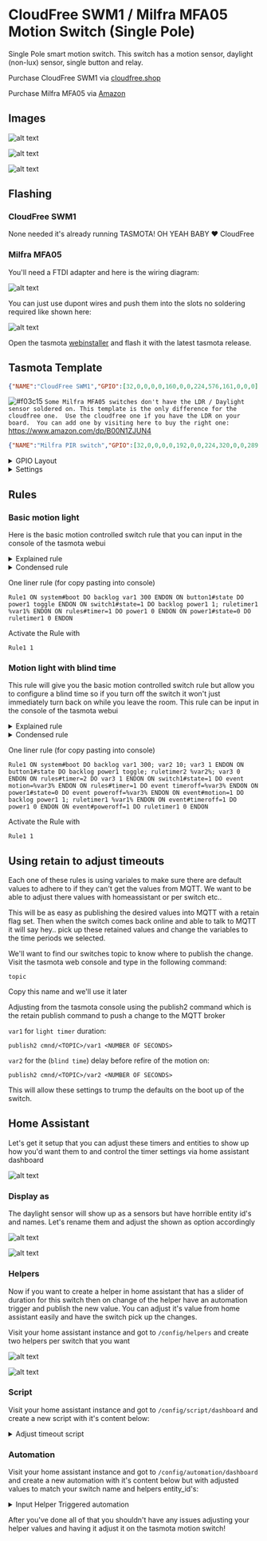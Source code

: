 # CloudFree SWM1 / Milfra MFA05 Motion Switch (Single Pole)

Single Pole smart motion switch.  This switch has a motion sensor, daylight (non-lux) sensor, single button and relay.

Purchase CloudFree SWM1 via [cloudfree.shop](https://cloudfree.shop/product/cloudfree-motion-light-switch/)

Purchase Milfra MFA05 via [Amazon](https://amzn.to/3NQUJ9W)

## Images

![alt text](/img/devices/cloudfree_milfra_motion_switch_main.jpg "CloudFree SWM1 / Milfra MFA05")

![alt text](/img/devices/cloudfree_milfra_motion_switch_inside1.jpg "CloudFree SWM1 / Milfra MFA05 Inside 1")

![alt text](/img/devices/cloudfree_milfra_motion_switch_inside2.jpg "CloudFree SWM1 / Milfra MFA05 Inside 2")

## Flashing

### CloudFree SWM1
None needed it's already running TASMOTA! OH YEAH BABY ❤️ CloudFree

### Milfra MFA05

You'll need a FTDI adapter and here is the wiring diagram:

![alt text](/img/devices/cloudfree_milfra_flashing_pinout.jpg "Milfra MFA05 Inside Flashing Pinout")

You can just use dupont wires and push them into the slots no soldering required like shown here:

![alt text](/img/devices/cloudfree_milfra_flashing_dupont.jpg "Milfra MFA05 Inside Flashing Pinout")

Open the tasmota [webinstaller](https://tasmota.github.io/install/) and flash it with the latest tasmota release.


## Tasmota Template

```json
{"NAME":"CloudFree SWM1","GPIO":[32,0,0,0,0,160,0,0,224,576,161,0,0,0],"FLAG":0,"BASE":18}
```

![#f03c15](https://via.placeholder.com/15/f03c15/000000?text=+) `Some Milfra MFA05 switches don't have the LDR / Daylight sensor soldered on. This template is the only difference for the cloudfree one.  Use the cloudfree one if you have the LDR on your board.  You can add one by visiting here to buy the right one: ` https://www.amazon.com/dp/B00N1ZJUN4

```json
{"NAME":"Milfra PIR switch","GPIO":[32,0,0,0,0,192,0,0,224,320,0,0,289,0],"FLAG":0,"BASE":18}
```

<details><summary>GPIO Layout</summary>     
<p>

| GPIO |    Component | Description |
|------ |-------------|-------------|         
|GPIO00	| Button      | The main switch button |
|GPIO01	| None
|GPIO02	| None
|GPIO03	| None
|GPIO04	| None
|GPIO05	| Switch1 | Motion Sensor Switch |
|GPIO09	| None
|GPIO10	| None
|GPIO12	| Relay1 | Actual relay to toggle on/off |
|GPIO13	| LedLink_i | LED
|GPIO14	| Switch2 | Daylight Sensor Switch |
|GPIO15	| None
|GPIO16	| None
</p></details>

<details><summary>Settings</summary>     
<p>

| Setting | Description
|---------------|-------------
| switchmode1 2 | Set the motion sensor to inverted follow mode
| switchmode2 1 | Set the switch to follow mode
| setoption114 1 | Detach switches from relays and send MQTT messages instead

</p></details>

## Rules 

### Basic motion light

Here is the basic motion controlled switch rule that you can input in the console of the tasmota webui

<details><summary>Explained rule</summary>
<p>

```
Rule1
## When the switch boots up set the timeout duration default variable (var1) to 300 seconds
ON system#boot DO
    backlog var1 300
ENDON 
## When the button is pressed on the switch toggle the light off or on
ON button1#state DO
    power1 toggle
ENDON
## If the motion switch goes on the power on the light and start the timer
ON switch1#state=1 DO
    backlog power1 1; 
    ruletimer1 %var1% 
ENDON
## When the timer expires turn off the light
ON rules#timer=1 DO 
    power1 0 
ENDON 
## if the power is off then kill off the timer isn't not needed anymore
ON power1#state=0 DO
    ruletimer1 0 
ENDON
```

</p></details>

<details><summary>Condensed rule</summary>
<p>

```
Rule1 ON system#boot DO backlog var1 300 ENDON 
      ON button1#state DO power1 toggle ENDON
      ON switch1#state=1 DO backlog power1 1; ruletimer1 %var1% ENDON
      ON rules#timer=1 DO power1 0 ENDON 
      ON power1#state=0 DO ruletimer1 0 ENDON
```

</p></details>

One liner rule (for copy pasting into console)

```
Rule1 ON system#boot DO backlog var1 300 ENDON ON button1#state DO power1 toggle ENDON ON switch1#state=1 DO backlog power1 1; ruletimer1 %var1% ENDON ON rules#timer=1 DO power1 0 ENDON ON power1#state=0 DO ruletimer1 0 ENDON
```

Activate the Rule with 

```
Rule1 1
```

### Motion light with blind time

This rule will give you the basic motion controlled switch rule but allow you to configure a blind time so if you turn off the switch it won't just immediately turn back on while you leave the room.  This rule can be input in the console of the tasmota webui

<details><summary>Explained rule</summary>
<p>

```
Rule1 
## System Boots up and sets the default values for each of our timers
ON system#boot DO 
    backlog 
        ### Used for duration for the light to stay on after motion stops
        var1 300; 
        ### Used for blind time where the motion doesn't turn back on the light after a button turns it off
        var2 10; 
        ### Used as a boolean value to say if blind time is enabled or not
        var3 1 
ENDON 
## When the button is pressed on the physical switch
ON button1#state DO 
    backlog 
        ### toggle the light on / off
        power1 toggle; 
        ### set a timer for blind time
        ruletimer2 %var2%; 
        ### Enable blind time by setting the variable to 0 indicating the motion events are disabled
        var3 0 
ENDON 
## Blind Time timer is finished re-enable the motion sensor
ON rules#timer=2 DO 
    var3 1 
ENDON 
## Motion detected
ON switch1#state=1 DO
    ### Trigger an event we can trigger on named motion
    event motion=%var3% 
ENDON 
## Motion light timer expires
ON rules#timer=1 DO 
    ### Trigger an event we can trigger on named timeroff
    event timeroff=%var3% 
ENDON 
## Power was turned off via the button, web ui, ha etc...
ON power1#state=0 DO 
    ### Trigger an event we can trigger on named poweroff
    event poweroff=%var3% 
ENDON 
## Motion event occurs
ON event#motion=1 DO 
    backlog 
        ### Turn on the light
        power1 1; 
        ### Start the timer to allow the light to turn back off when the timer is done
        ruletimer1 %var1% 
ENDON 
## Light timer event occurs
ON event#timeroff=1 DO 
    ### Power off the light
    power1 0 
ENDON 
## Power going off event occurs
ON event#poweroff=1 DO 
    ### kill the light timer because we don't need it to turn off the light
    ruletimer1 0 
ENDON 
```

</p></details>

<details><summary>Condensed rule</summary>
<p>

```
Rule1 ON system#boot DO backlog var1 300; var2 10; var3 1 ENDON 
      ON button1#state DO backlog power1 toggle; ruletimer2 %var2%; var3 0 ENDON 
      ON rules#timer=2 DO var3 1 ENDON 
      ON switch1#state=1 DO event motion=%var3% ENDON 
      ON rules#timer=1 DO event timeroff=%var3% ENDON 
      ON power1#state=0 DO event poweroff=%var3% ENDON 
      ON event#motion=1 DO backlog power1 1; ruletimer1 %var1% ENDON 
      ON event#timeroff=1 DO power1 0 ENDON 
      ON event#poweroff=1 DO ruletimer1 0 ENDON 
```

</p></details>

One liner rule (for copy pasting into console)

```
Rule1 ON system#boot DO backlog var1 300; var2 10; var3 1 ENDON ON button1#state DO backlog power1 toggle; ruletimer2 %var2%; var3 0 ENDON ON rules#timer=2 DO var3 1 ENDON ON switch1#state=1 DO event motion=%var3% ENDON ON rules#timer=1 DO event timeroff=%var3% ENDON ON power1#state=0 DO event poweroff=%var3% ENDON ON event#motion=1 DO backlog power1 1; ruletimer1 %var1% ENDON ON event#timeroff=1 DO power1 0 ENDON ON event#poweroff=1 DO ruletimer1 0 ENDON 
```

Activate the Rule with 

```
Rule1 1
```

## Using retain to adjust timeouts

Each one of these rules is using variales to make sure there are default values to adhere to if they can't get the values from MQTT.  We want to be able to adjust there values with homeassistant or per switch etc..

This will be as easy as publishing the desired values into MQTT with a retain flag set.  Then when the switch comes back online and able to talk to MQTT it will say hey.. pick up these retained values and change the variables to the time periods we selected.

We'll want to find our switches topic to know where to publish the change.  Visit the tasmota web console and type in the following command:

```
topic
```

Copy this name and we'll use it later

Adjusting from the tasmota console using the publish2 command which is the retain publish command to push a change to the MQTT broker

`var1` for `light timer` duration:

```
publish2 cmnd/<TOPIC>/var1 <NUMBER OF SECONDS>
```

`var2` for the (`blind time`) delay before refire of the motion on:

```
publish2 cmnd/<TOPIC>/var2 <NUMBER OF SECONDS>
```

This will allow these settings to trump the defaults on the boot up of the switch.


## Home Assistant
Let's get it setup that you can adjust these timers and entities to show up how you'd want them to and control the timer settings via home assistant dashboard

![alt text](/img/devices/cloudfree_milfra_lovelace.jpg "Dashboard Card View")

### Display as

The daylight sensor will show up as a sensors but have horrible entity id's and names.
Let's rename them and adjust the shown as option accordingly

![alt text](/img/devices/cloudfree_milfra_motion_entity.jpg "HomeAssistant Entity settings motion")

![alt text](/img/devices/cloudfree_milfra_daylight_entity.jpg "HomeAssistant Entity settings daylight")

### Helpers

Now if you want to create a helper in home assistant that has a slider of duration for this switch then on change of the helper have an automation trigger and publish the new value.  You can adjust it's value from home assistant easily and have the switch pick up the changes.



Visit your home assistant instance and got to `/config/helpers` and create two helpers per switch that you want

![alt text](/img/devices/cloudfree_milfra_blind_helper.jpg "Blind Timer Helper")

![alt text](/img/devices/cloudfree_milfra_light_helper.jpg "Light Timer Helper")

### Script


Visit your home assistant instance and got to `/config/script/dashboard` and create a new script with it's content below:
<details><summary>Adjust timeout script</summary>
<p>

```yaml
alias: Lights - Adjust motion light timer setting
sequence:
  - choose:
      - conditions:
          - condition: template
            value_template: '{{ timer == "lighttime" }}'
        sequence:
          - service: mqtt.publish
            data:
              topic: 'cmnd/{{topic}}/var1'
              payload: '{{duration}}'
              retain: true
      - conditions:
          - condition: template
            value_template: '{{ timer == "blindtime" }}'
        sequence:
          - service: mqtt.publish
            data:
              topic: 'cmnd/{{topic}}/var2'
              payload: '{{duration}}'
              retain: true
    default: []
mode: single
icon: mdi:timer-edit
fields:
  timer:
    description: Which timer to adjust.  Can be either lighttime or blindtime
    example: lighttime
  topic:
    description: MQTT Topic for the motion switch.  You can get this by running the command topic in the web console of tasmota
    example: exampleswitch
  duration:
    description: number of seconds
    example: 15
```

</p></details>

### Automation

Visit your home assistant instance and got to `/config/automation/dashboard` and create a new automation with it's content below but with adjusted values to match your switch name and helpers entity_id's:

<details><summary>Input Helper Triggered automation</summary>
<p>


```yaml
alias: Lights - Adjust Motion Light timer
description: >-
  Picks up the input helper changes and applies them back to the tasmota switch
  via MQTT script
trigger:
  - platform: state
    entity_id:
      - input_number.test_motion_switch_blindtime
    id: blindtime-adjusted
  - platform: state
    entity_id:
      - input_number.test_motion_switch_duration
    id: lighttime-adjusted
condition: []
action:
  - choose:
      - conditions:
          - condition: trigger
            id: blindtime-adjusted
        sequence:
          - service: script.lights_adjust_motion_light_timer_setting
            data:
              timer: blindtime
              topic: motion-test-switch
              duration: '{{ states(''input_number.test_motion_switch_blindtime'') | int }}'
      - conditions:
          - condition: trigger
            id: lighttime-adjusted
        sequence:
          - service: script.lights_adjust_motion_light_timer_setting
            data:
              timer: lighttime
              topic: motion-test-switch
              duration: >-
                {{ states('input_number.test_motion_switch_duration') | int * 60
                }}
    default: []
mode: single
```

</p></details>

After you've done all of that you shouldn't have any issues adjusting your helper values and having it adjust it on the tasmota motion switch!